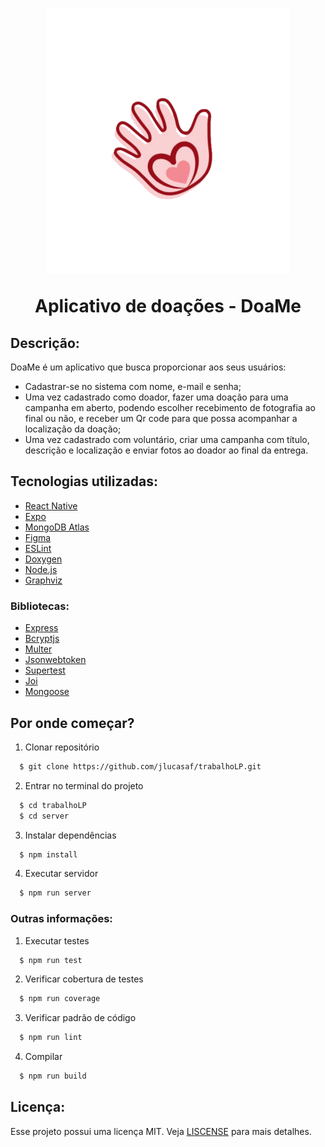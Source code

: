 <h1 align="center">
    <img src= ".\app-trabalho-lp\src\assets\logo\logo_png.png"/>
    <p>Aplicativo de doações - DoaMe</p>
</h1>

## Descrição:
  DoaMe é um aplicativo que busca proporcionar aos seus usuários:
  - Cadastrar-se no sistema com nome, e-mail e senha;
  - Uma vez cadastrado como doador, fazer uma doação para uma campanha em aberto, podendo escolher recebimento de fotografia ao final ou não, e receber um Qr code para que possa acompanhar a localização da doação;
  - Uma vez cadastrado com voluntário, criar uma campanha com título, descrição e localização e enviar fotos ao doador ao final da entrega.
  

## Tecnologias utilizadas:
  - [React Native](https://reactnative.dev/)
  - [Expo](https://expo.dev/go)
  - [MongoDB Atlas](https://www.mongodb.com/lp/cloud/atlas/try4?utm_source=google&utm_campaign=search_gs_pl_evergreen_atlas_core_retarget-brand_gic-null_amers-all_ps-all_desktop_eng_lead&utm_term=mongodb%20atlas&utm_medium=cpc_paid_search&utm_ad=e&utm_ad_campaign_id=14412646314&adgroup=131761122132&cq_cmp=14412646314&gad_source=1&gclid=CjwKCAjw3P-2BhAEEiwA3yPhwFoT5uQ6zQZBMTxacSIhp2HTKdo3o8KXsg4ytLoriZghbc0BhLtmMBoCxaUQAvD_BwE)
  - [Figma](https://www.figma.com/)
  - [ESLint](https://eslint.org/)
  - [Doxygen](https://www.doxygen.nl/)
  - [Node.js](https://nodejs.org/en)
  - [Graphviz](https://graphviz.org/)

  ### Bibliotecas:
  - [Express](https://expressjs.com/pt-br/)
  - [Bcryptjs](https://expressjs.com/pt-br/)
  - [Multer](https://github.com/expressjs/multer)
  - [Jsonwebtoken](https://www.npmjs.com/package/jsonwebtoken)
  - [Supertest](https://www.npmjs.com/package/supertest)
  - [Joi](https://joi.dev/)
  - [Mongoose](https://mongoosejs.com/)

## Por onde começar?

  1. Clonar repositório
  ```bash
    $ git clone https://github.com/jlucasaf/trabalhoLP.git
  ```
  2. Entrar no terminal do projeto
  ```bash
    $ cd trabalhoLP
    $ cd server
  ```
  3. Instalar dependências
  ```bash
    $ npm install
  ```
  4. Executar servidor
  ```bash
    $ npm run server
  ```

### Outras informações:

  1. Executar testes
  ```bash
    $ npm run test
  ```
  2. Verificar cobertura de testes
  ```bash
    $ npm run coverage
  ```
  3. Verificar padrão de código
  ```bash
    $ npm run lint
  ```
  4. Compilar
  ```bash
    $ npm run build
  ```

## Licença:
  Esse projeto possui uma licença MIT. Veja [LISCENSE](https://github.com/jlucasaf/trabalhoLP/blob/master/LICENSE) para mais detalhes.